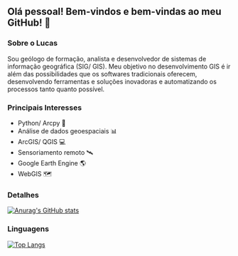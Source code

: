 ## Olá pessoal! Bem-vindos e bem-vindas ao meu GitHub! 👋

### Sobre o Lucas
Sou geólogo de formação, analista e desenvolvedor de sistemas de informação geográfica (SIG/ GIS). Meu objetivo no desenvolvimento GIS é ir além das possibilidades que os softwares tradicionais oferecem, desenvolvendo ferramentas e soluções inovadoras e automatizando os processos tanto quanto possível.

### Principais Interesses
- Python/ Arcpy 🐍
- Análise de dados geoespaciais 📊
- ArcGIS/ QGIS 💻
- Sensoriamento remoto 🛰️
- Google Earth Engine 🌎
- WebGIS 🗺️

### Detalhes
[![Anurag's GitHub stats](https://github-readme-stats.vercel.app/api?username=lucknroll)](https://github.com/anuraghazra/github-readme-stats)

### Linguagens
[![Top Langs](https://github-readme-stats.vercel.app/api/top-langs/?username=lucknroll&layout=compact)](https://github.com/anuraghazra/github-readme-stats)


<!--
**lucknroll/lucknroll** is a ✨ _special_ ✨ repository because its `README.md` (this file) appears on your GitHub profile.

Here are some ideas to get you started:

- 🔭 I’m currently working on ...
- 🌱 I’m currently learning ...
- 👯 I’m looking to collaborate on ...
- 🤔 I’m looking for help with ...
- 💬 Ask me about ...
- 📫 How to reach me: ...
- 😄 Pronouns: ...
- ⚡ Fun fact: ...
-->
